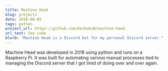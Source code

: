```yaml
---
title: Machine Head
blog: projects
date: 2018-06-05
tags: python
project_url: https://github.com/KeikakuB/machine-head
url_text: See code
blurb: "Machine Head is a Discord bot for my personal Discord server."
---
```

Machine Head was developed in 2018 using python and runs on a Raspberry Pi. It was built for automating various manual processes tied to managing the Discord server that I got tired of doing over and over again.
